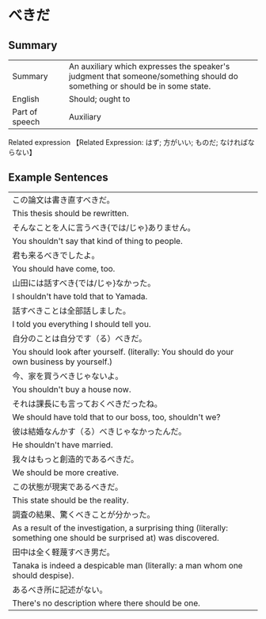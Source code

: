 # べきだ

## Summary

<table><tr>   <td>Summary<td>   <td>An auxiliary which expresses the speaker's judgment that someone/something should do something or should be in some state.</td><tr><tr>   <td>English<td>   <td>Should; ought to</td><tr><tr>   <td>Part of speech<td>   <td>Auxiliary</td><tr></table><tr>   <td>Related expression<td>   <td>【Related Expression: はず; 方がいい; ものだ; なければならない】</td><tr></table></table>

## Example Sentences

<table><tr><td>この論文は書き直すべきだ。<td><tr><tr><td>This thesis should be rewritten.<td><tr><tr><td>そんなことを人に言うべき{では/じゃ}ありません。<td><tr><tr><td>You shouldn't say that kind of thing to people.<td><tr><tr><td>君も来るべきでしたよ。<td><tr><tr><td>You should have come, too.<td><tr><tr><td>山田には話すべき{では/じゃ}なかった。<td><tr><tr><td>I shouldn't have told that to Yamada.<td><tr><tr><td>話すべきことは全部話しました。<td><tr><tr><td>I told you everything I should tell you.<td><tr><tr><td>自分のことは自分です（る）べきだ。<td><tr><tr><td>You should look after yourself. (literally: You should do your own business by yourself.)<td><tr><tr><td>今、家を買うべきじゃないよ。<td><tr><tr><td>You shouldn't buy a house now.<td><tr><tr><td>それは課長にも言っておくべきだったね。<td><tr><tr><td>We should have told that to our boss, too, shouldn't we?<td><tr><tr><td>彼は結婚なんかす（る）べきじゃなかったんだ。<td><tr><tr><td>He shouldn't have married.<td><tr><tr><td>我々はもっと創造的であるべきだ。<td><tr><tr><td>We should be more creative.<td><tr><tr><td>この状態が現実であるべきだ。<td><tr><tr><td>This state should be the reality.<td><tr><tr><td>調査の結果、驚くべきことが分かった。<td><tr><tr><td>As a result of the investigation, a surprising thing (literally: something one should be surprised at) was discovered.<td><tr><tr><td>田中は全く軽蔑すべき男だ。<td><tr><tr><td>Tanaka is indeed a despicable man (literally: a man whom one should despise).<td><tr><tr><td>あるべき所に記述がない。<td><tr><tr><td>There's no description where there should be one.<td><tr></table>

